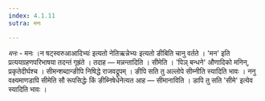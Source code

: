 ```yaml
---
index: 4.1.11
sutra: मनः

---
```

_मनः_ - मनः ।न षट्स्वरुआआदिभ्यः॑ इत्यतो नेतिऋन्नेभ्यः इत्यतो ङीबिति चानु वर्तते । 'मन' इति प्रत्ययग्रहणपरिभाषया तदन्तं गृह्रंते । तदाह — मन्नन्तादिति । सीमेति । 'पिञ् बन्धने' औणादिको मनिन्, प्रकृतेदीर्घश्च । सीमन्शब्दान्ङीपि निषिद्धे राजवद्रूपम् । ङीपि सति तु अल्लोपे सीम्नीति स्यादिति भावः । ननु वक्ष्यमाणडापि सीमेति सौ रूपसिद्धेः किं ङीब्निषेधेनेत्यत आह — सीमानाविति । डापि तु सति 'सीमे' इत्येव स्यादिति भावः ।